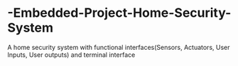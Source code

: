 # -Embedded-Project-Home-Security-System
A home security system with functional interfaces(Sensors, Actuators, User Inputs, User outputs) and terminal interface
